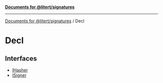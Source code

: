[**Documents for @litert/signatures**](../README.md)

***

[Documents for @litert/signatures](../README.md) / Decl

# Decl

## Interfaces

- [IHasher](interfaces/IHasher.md)
- [ISigner](interfaces/ISigner.md)

